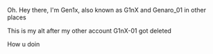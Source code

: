 Oh. Hey there, I'm Gen1x, also known as G1nX and Genaro_01 in other places

This is my alt after my other account G1nX-01 got deleted

How u doin

<!---
Gen1x-ALT/Gen1x-ALT is a ✨ special ✨ repository because its `README.md` (this file) appears on your GitHub profile.
You can click the Preview link to take a look at your changes.
--->
